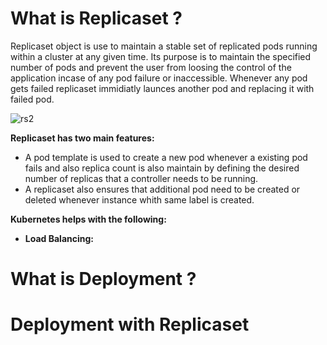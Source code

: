 # What is Replicaset ?

Replicaset object is use to maintain a stable set of replicated pods running within a cluster at any given time. Its purpose is to maintain the specified number of pods and prevent the user from loosing the control of the application incase of any pod failure or inaccessible. Whenever any pod gets failed replicaset immidiatly launces another pod and replacing it with failed pod.

![rs2](https://user-images.githubusercontent.com/69069614/197018208-c5e8c549-209e-41da-bcc2-6449679c7352.png)

**Replicaset has two main features:**
- A pod template is used to create a new pod whenever a existing pod fails and also replica count is also maintain by defining the desired number of replicas that a controller needs to be running.
- A replicaset also ensures that additional pod need to be created or deleted whenever instance whith same label is created.

**Kubernetes helps with the following:**
- **Load Balancing:** 





# What is Deployment ?



# Deployment with Replicaset




